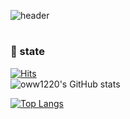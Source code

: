 ![header](https://capsule-render.vercel.app/api?type=Rect&color=auto&height=150&section=header&text=Hi%20there👋&fontSize=50)
#
### 🌱 state
[![Hits](https://hits.seeyoufarm.com/api/count/incr/badge.svg?url=https%3A%2F%2Fgithub.com%2Foww1220&count_bg=%2379C83D&title_bg=%23000000&icon=github.svg&icon_color=%23E7E7E7&title=hits&edge_flat=false)](https://hits.seeyoufarm.com)
<br/>
![oww1220's GitHub stats](https://github-readme-stats.vercel.app/api?username=oww1220&show_icons=true&theme=dark&count_private=true)

[![Top Langs](https://github-readme-stats.vercel.app/api/top-langs/?username=oww1220&theme=dark&count_private=true)](https://github.com/anuraghazra/github-readme-stats)

<!--
**oww1220/oww1220** is a ✨ _special_ ✨ repository because its `README.md` (this file) appears on your GitHub profile.

Here are some ideas to get you started:

- 🔭 I’m currently working on ...
- 🌱 I’m currently learning ...
- 👯 I’m looking to collaborate on ...
- 🤔 I’m looking for help with ...
- 💬 Ask me about ...
- 📫 How to reach me: ...
- 😄 Pronouns: ...
- ⚡ Fun fact: ...
-->
